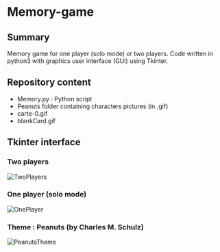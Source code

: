 # Memory-game

## Summary 
Memory game for one player (solo mode) or two players.
Code written in python3 with graphics user interface (GUI) using Tkinter.

## Repository content
* Memory.py : Python script
* Peanuts folder containing characters pictures (in .gif)
* carte-0.gif
* blankCard.gif


## Tkinter interface
### Two players
![TwoPlayers](https://user-images.githubusercontent.com/82372483/119819659-e64a7580-bef0-11eb-9325-5c6f1d8b230a.png)

### One player (solo mode)
![OnePlayer](https://user-images.githubusercontent.com/82372483/119819726-fb270900-bef0-11eb-9600-8b8af80a3a27.png)


### Theme : Peanuts (by Charles M. Schulz)

![PeanutsTheme](https://user-images.githubusercontent.com/82372483/119820146-75f02400-bef1-11eb-926c-23286d89bfa3.png)




